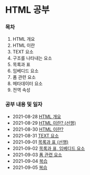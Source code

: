 # HTML 공부 

### 목차

1. HTML 개요 
2. HTML 이란
3. TEXT 요소
4. 구조를 나타내는 요소 
5. 목록과 표
6. 임베디드 요소
7. 폼 관련 요소
8. 메타데이터 요소
9. 전역 속성

### 공부 내용 및 일자 

- 2021-08-28 [HTML 개요](./0828/README.md)
- 2021-08-29 [HTML 이란? (선행)](./0829/README.md)
- 2021-08-30 [HTML 이란?](./0830/README.md)
- 2021-08-31 [TEXT 요소](./0831/README.md)
- 2021-09-01 [목록과 표 (선행)](./0901/README.md)
- 2021-09-02 [목록과 표, 임베디드 요소](./0902/README.md)
- 2021-09-03 [폼 관련 요소](./0903/README.md) 
- 2021-09-04 [복습](./0904/README.md) 
- 2021-09-05 [복습](./0905/README.md) 
